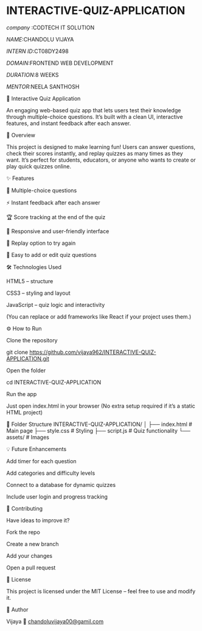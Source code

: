 # INTERACTIVE-QUIZ-APPLICATION
*company* :CODTECH IT SOLUTION

*NAME*:CHANDOLU VIJAYA

*INTERN ID*:CT08DY2498

*DOMAIN*:FRONTEND WEB DEVELOPMENT

*DURATION*:8 WEEKS

*MENTOR*:NEELA SANTHOSH

🎯 Interactive Quiz Application

An engaging web-based quiz app that lets users test their knowledge through multiple-choice questions. It’s built with a clean UI, interactive features, and instant feedback after each answer.

🚀 Overview

This project is designed to make learning fun! Users can answer questions, check their scores instantly, and replay quizzes as many times as they want.
It’s perfect for students, educators, or anyone who wants to create or play quick quizzes online.

✨ Features

🧠 Multiple-choice questions

⚡ Instant feedback after each answer

🏆 Score tracking at the end of the quiz

📱 Responsive and user-friendly interface

🔄 Replay option to try again

🧩 Easy to add or edit quiz questions

🛠️ Technologies Used

HTML5 – structure

CSS3 – styling and layout

JavaScript – quiz logic and interactivity

(You can replace or add frameworks like React if your project uses them.)

⚙️ How to Run

Clone the repository

git clone https://github.com/vijaya962/INTERACTIVE-QUIZ-APPLICATION.git


Open the folder

cd INTERACTIVE-QUIZ-APPLICATION


Run the app

Just open index.html in your browser
(No extra setup required if it’s a static HTML project)

📁 Folder Structure
INTERACTIVE-QUIZ-APPLICATION/
│
├── index.html        # Main page
├── style.css         # Styling
├── script.js         # Quiz functionality
└── assets/           # Images 

💡 Future Enhancements

Add timer for each question

Add categories and difficulty levels

Connect to a database for dynamic quizzes

Include user login and progress tracking

🤝 Contributing

Have ideas to improve it?

Fork the repo

Create a new branch

Add your changes

Open a pull request

🧾 License

This project is licensed under the MIT License – feel free to use and modify it.

👤 Author

Vijaya
📧 chandoluvijaya00@gamil.com


